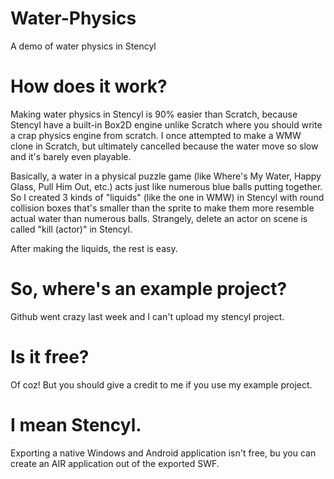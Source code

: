 # Water-Physics
A demo of water physics in Stencyl

# How does it work?
Making water physics in Stencyl is 90% easier than Scratch, because Stencyl have a built-in Box2D engine unlike Scratch where you should write a crap physics engine from scratch. I once attempted to make a WMW clone in Scratch, but ultimately cancelled because the water move so slow and it's barely even playable. 

Basically, a water in a physical puzzle game (like Where's My Water, Happy Glass, Pull Him Out, etc.) acts just like numerous blue balls putting together. So I created 3 kinds of "liquids" (like the one in WMW) in Stencyl with round collision boxes that's smaller than the sprite to make them more resemble actual water than numerous balls. Strangely, delete an actor on scene is called "kill (actor)" in Stencyl. 

After making the liquids, the rest is easy. 

# So, where's an example project? 
Github went crazy last week and I can't upload my stencyl project. 

# Is it free?
Of coz! But you should give a credit to me if you use my example project. 

# I mean Stencyl. 
Exporting a native Windows and Android application isn't free, bu you can create an AIR application out of the exported SWF. 
